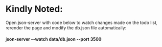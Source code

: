 # Kindly Noted:
Open json-server with code below to watch changes made on the todo list, rerender the page and modify the db.json file automatically:
#### json-server --watch data/db.json --port 3500
